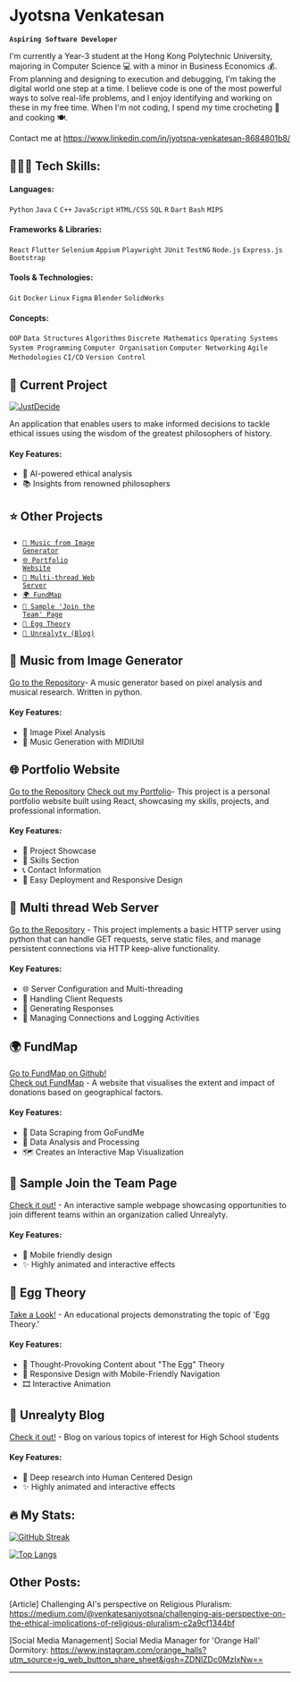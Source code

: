 # Jyotsna Venkatesan

**`Aspiring Software Developer`**

I'm currently a Year-3 student at the Hong Kong Polytechnic University, majoring in Computer Science 💻 with a minor in Business Economics 💰. From planning and designing to execution and debugging, I'm taking the digital world one step at a time. I believe code is one of the most powerful ways to solve real-life problems, and I enjoy identifying and working on these in my free time. When I'm not coding, I spend my time crocheting 🧶 and cooking 🍽️.

Contact me at https://www.linkedin.com/in/jyotsna-venkatesan-8684801b8/

## 👩🏻‍💻 Tech Skills:

#### Languages: 
`Python` `Java` `C` `C++` `JavaScript` `HTML/CSS` `SQL` `R` `Dart` `Bash` `MIPS`

#### Frameworks & Libraries: 
`React` `Flutter` `Selenium` `Appium` `Playwright` `JUnit` `TestNG` `Node.js` `Express.js` `Bootstrap`

#### Tools & Technologies:
`Git` `Docker` `Linux` `Figma` `Blender` `SolidWorks`

#### Concepts:
`OOP` `Data Structures` `Algorithms` `Discrete Mathematics` `Operating Systems` `System Programming` `Computer Organisation` `Computer Networking` `Agile Methodologies` `CI/CD` `Version Control`

## 🚀 Current Project

<div align="left">

[![JustDecide](https://img.shields.io/badge/JustDecide-Ethical%20Decision%20Making-blueviolet?style=for-the-badge&logo=github)](https://github.com/jyotsna-venkatesan/Just-Decide)

An application that enables users to make informed decisions to tackle ethical issues using the wisdom of the greatest philosophers of history.

</div>

#### Key Features:
- 🧠 AI-powered ethical analysis
- 📚 Insights from renowned philosophers

## ⭐ Other Projects

- [<code>🎵 Music from Image Generator</code>](#-Music-from-Image-Generator)
- [<code>🌐 Portfolio Website</code>](#-Portfolio-Website)
- [<code>🚦️ Multi-thread Web Server</code>](#-Multi-thread-Web-Server)
- [<code>🌍 FundMap</code>](#-FundMap)
- [<code>🤝 Sample 'Join the Team' Page</code>](#-Sample-Join-the-Team-Page)
- [<code>🥚 Egg Theory</code>](#-Egg-Theory)
- [<code>📖 Unrealyty (Blog)</code>](#-Unrealyty-Blog)

 ## 🎵 Music from Image Generator

[Go to the Repository](https://github.com/jyotsna-venkatesan/music-generation-from-image)- A music generator based on pixel analysis and musical research. Written in python.

#### Key Features:
- 🔎 Image Pixel Analysis
- 🎹 Music Generation with MIDIUtil

 ## 🌐 Portfolio Website

[Go to the Repository](https://github.com/jyotsna-venkatesan/my-portfolio) 
[Check out my Portfolio](https://main--jyotsnav.netlify.app/)- This project is a personal portfolio website built using React, showcasing my skills, projects, and professional information.

#### Key Features:
- 💼 Project Showcase
- 🔧 Skills Section
- 📞 Contact Information
- 🚀 Easy Deployment and Responsive Design
 
 ## 🚦️ Multi thread Web Server

[Go to the Repository](https://github.com/jyotsna-venkatesan/Multi-thread-Web-Server) - This project implements a basic HTTP server using python that can handle GET requests, serve static files, and manage persistent connections via HTTP keep-alive functionality.

#### Key Features:
- 🌐 Server Configuration and Multi-threading
- 🤝 Handling Client Requests
- 💬 Generating Responses
- 📝 Managing Connections and Logging Activities

## 🌍 FundMap

[Go to FundMap on Github!](https://github.com/jyotsna-venkatesan/FundMap) <br>
[Check out FundMap](https://fundmap.live/) - A website that visualises the extent and impact of donations based on geographical factors. 

#### Key Features:
- 🔎 Data Scraping from GoFundMe
- 🌟 Data Analysis and Processing
- 🗺️ Creates an Interactive Map Visualization

## 🤝 Sample Join the Team Page

[Check it out!](https://github.com/jyotsna-venkatesan/Join-the-team) - An interactive sample webpage showcasing opportunities to join different teams within an organization called Unrealyty.

#### Key Features:
- 📱 Mobile friendly design
- ✨ Highly animated and interactive effects

## 🥚 Egg Theory

[Take a Look!](https://github.com/jyotsna-venkatesan/Egg-Theory) - An educational projects demonstrating the topic of 'Egg Theory.'

#### Key Features:
- 💭 Thought-Provoking Content about "The Egg" Theory
- 📱 Responsive Design with Mobile-Friendly Navigation
- 🎞️ Interactive Animation

## 📖 Unrealyty Blog

[Check it out!](https://github.com/jyotsna-venkatesan/Unrealyty) - Blog on various topics of interest for High School students 

#### Key Features:
- 🤖 Deep research into Human Centered Design
- ✨ Highly animated and interactive effects

## :fire: My Stats:
[![GitHub Streak](http://github-readme-streak-stats.herokuapp.com?user=jyotsna-venkatesan&theme=dark&background=000000)](https://git.io/streak-stats)

[![Top Langs](https://github-readme-stats.vercel.app/api/top-langs/?username=jyotsna-venkatesan&layout=compact&theme=vision-friendly-dark)](https://github.com/anuraghazra/github-readme-stats)


## Other Posts: 

[Article] Challenging AI's perspective on Religious Pluralism: https://medium.com/@venkatesanjyotsna/challenging-ais-perspective-on-the-ethical-implications-of-religious-pluralism-c2a9cf1344bf

[Social Media Management] Social Media Manager for 'Orange Hall' Dormitory: https://www.instagram.com/orange_halls?utm_source=ig_web_button_share_sheet&igsh=ZDNlZDc0MzIxNw==


---

